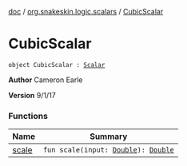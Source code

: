 [doc](../../index.md) / [org.snakeskin.logic.scalars](../index.md) / [CubicScalar](./index.md)

# CubicScalar

`object CubicScalar : `[`Scalar`](../-scalar/index.md)

**Author**
Cameron Earle

**Version**
9/1/17

### Functions

| Name | Summary |
|---|---|
| [scale](scale.md) | `fun scale(input: `[`Double`](https://kotlinlang.org/api/latest/jvm/stdlib/kotlin/-double/index.html)`): `[`Double`](https://kotlinlang.org/api/latest/jvm/stdlib/kotlin/-double/index.html) |
